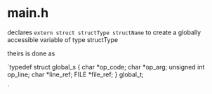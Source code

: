 

# main.h

declares `extern struct structType structName` to create a globally accessible variable of type structType

theirs is done as

`typedef struct global_s
{
  char *op_code;
  char *op_arg;
  unsigned int op_line;
  char *line_ref;
  FILE *file_ref;
} global_t;

`

